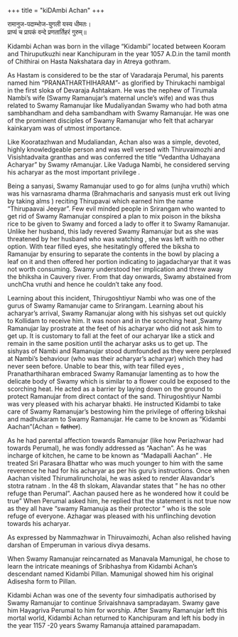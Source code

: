 +++
title = "kiDAmbi Achan"
+++

रामानुज-पदाम्भोज-युगली यस्य धीमतः।  
प्राप्यं च प्रापकं वन्दे प्रणतार्तिहरं गुरुम्॥

Kidambi Achan was born in the village “Kidambi” located between Kooram and Thiruputkuzhi near Kanchipuram in the year 1057 A.D.in the tamil month of Chithirai on Hasta Nakshatara day in Atreya gothram.


As Hastam is considered to be the star of Varadaraja Perumal, his parents named him “PRANATHARTHIHARAM”- as glorified by Thirukachi nambigal in the first sloka of Devaraja Ashtakam. He was the nephew of Tirumala Nambi’s wife (Swamy Ramanujar’s maternal uncle’s wife) and was thus related to Swamy Ramanujar like Mudaliyandan Swamy who had both atma sambhandham and deha sambandham with Swamy Ramanujar. He was one of the prominent disciples of Swamy Ramanujar who felt that acharyar kainkaryam was of utmost importance.

Like Kooratazhwan and Mudaliandan, Achan also was a simple, devoted, highly knowledgeable person and was well versed with Thiruvaimozhi and Visishtadvaita granthas and was conferred the title “Vedantha Udhayana Acharyar” by Swamy rAmanujar. Like Vaduga Nambi, he considered serving his acharyar as the most important privilege .

Being a sanyasi, Swamy Ramanujar used to go for alms (unjha vruthi) which was his varnasrama dharma (Brahmacharis and sanyasis must erk out living by taking alms ) reciting Thirupavai which earned him the name “Thirupaavai Jeeyar”. Few evil minded people in Srirangam who wanted to get rid of Swamy Ramanujar conspired a plan to mix poison in the biksha rice to be given to Swamy and forced a lady to offer it to Swamy Ramanujar. Unlike her husband, this lady revered Swamy Ramanujar but as she was threatened by her husband who was watching , she was left with no other option. With tear filled eyes, she hesitatingly offered the biksha to Ramanujar by ensuring to separate the contents in the bowl by placing a leaf on it and then offered her portion indicating to jagadacharyar that it was not worth consuming. Swamy understood her implication and threw away the bhiksha in Cauvery river. From that day onwards, Swamy abstained from unchCha vruthi and hence he couldn’t take any food. 

Learning about this incident, Thirugoshtiyur Nambi who was one of the gurus of Swamy Ramanujar came to Srirangam. Learning about his acharyar’s arrival, Swamy Ramanujar along with his sishyas set out quickly to Kollidam to receive him. It was noon and in the scorching heat ,Swamy Ramanujar lay prostrate at the feet of his acharyar who did not ask him to get up. It is customary to fall at the feet of our acharyar like a stick and remain in the same position until the acharyar asks us to get up. The sishyas of Nambi and Ramanujar stood dumfounded as they were perplexed at Nambi’s behaviour (who was their acharyar’s acharyar) which they had never seen before. Unable to bear this, with tear filled eyes , Pranatharthiharan embraced Swamy Ramanujar lamenting as to how the delicate body of Swamy which is similar to a flower could be exposed to the scorching heat. He acted as a barrier by laying down on the ground to protect Ramanujar from direct contact of the sand. Thirugoshtiyur Nambi was very pleased with his acharyar bhakti. He instructed Kidambi to take care of Swamy Ramanujar’s bestowing him the privilege of offering bikshai and madhukaram to Swamy Ramanujar. He came to be known as “Kidambi Aachan”(Achan = ~~father~~).

As he had parental affection towards Ramanujar (like how Periazhwar had towards Perumal), he was fondly addressed as “Aachan”. As he was incharge of kitchen, he came to be known as “Madapalli Aachan” . He treated Sri Parasara Bhattar who was much younger to him with the same reverence he had for his acharyar as per his guru’s instructions. Once when Aachan visited Thirumaliruncholai, he was asked to render Alavandar’s stotra ratnam . In the 48 th slokam, Alavandar states that ” he has no other refuge than Perumal”. Aachan paused here as he wondered how it could be true” When Perumal asked him, he replied that the statement is not true now as they all have “swamy Ramanuja as their protector ” who is the sole refuge of everyone. Azhagar was pleased with his unflinching devotion towards his acharyar. 

As expressed by Nammazhwar in Thiruvaimozhi, Achan also relished having darshan of Emperuman in various divya desams.

When Swamy Ramanujar reincarnated as Manavala Mamunigal, he chose to learn the intricate meanings of Sribhashya from Kidambi Achan’s descendant named Kidambi Pillan. Mamunigal showed him his original Adisesha form to Pillan.

Kidambi Achan was one of the seventy four simhadipatis authorised by Swamy Ramanujar to continue Srivaishnava sampradayam. Swamy gave him Hayagriva Perumal to him for worship. After Swamy Ramanujar left this mortal world, Kidambi Achan returned to Kanchipuram and left his body in the year 1157 -20 years Swamy Ramanuja attained paramapadam.

